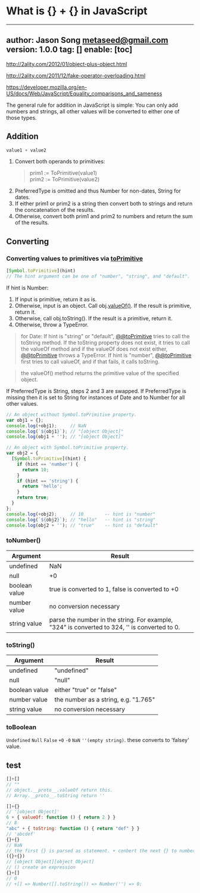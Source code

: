 # What is {} + {} in JavaScript
---
author: Jason Song <metaseed@gmail.com>
version: 1.0.0
tag: []
enable: [toc]
---

http://2ality.com/2012/01/object-plus-object.html

http://2ality.com/2011/12/fake-operator-overloading.html

https://developer.mozilla.org/en-US/docs/Web/JavaScript/Equality_comparisons_and_sameness

The general rule for addition in JavaScript is simple: You can only add numbers and strings, all other values will be converted to either one of those types.

## Addition
```js
value1 + value2
```
1. Convert both operands to primitives:
    > prim1 := ToPrimitive(value1)   
    > prim2 := ToPrimitive(value2)
1. PreferredType is omitted and thus Number for non-dates, String for dates.
1. If either prim1 or prim2 is a string then convert both to strings and return the concatenation of the results.
1. Otherwise, convert both prim1 and prim2 to numbers and return the sum of the results.


## Converting

### Converting values to primitives via [toPrimitive](https://developer.mozilla.org/en-US/docs/Web/JavaScript/Reference/Global_Objects/Symbol/toPrimitive)  
```js
[Symbol.toPrimitive](hint)
// The hint argument can be one of "number", "string", and "default".
```

If hint is Number:
1. If input is primitive, return it as is.
1. Otherwise, input is an object. Call obj.[valueOf()](https://developer.mozilla.org/en-US/docs/Web/JavaScript/Reference/Global_Objects/Object/valueOf). If the result is primitive, return it.
1. Otherwise, call obj.toString(). If the result is a primitive, return it.
1. Otherwise, throw a TypeError.
>  
> for Date: If hint is "string" or "default", [@@toPrimitive]() tries to call the toString method. If the toString property does not exist, it tries to call the valueOf method and if the valueOf does not exist either, [@@toPrimitive]() throws a TypeError. If hint is "number", [@@toPrimitive]() first tries to call valueOf, and if that fails, it calls toString.

> the valueOf() method returns the primitive value of the specified object.

If PreferredType is String, steps 2 and 3 are swapped. If PreferredType is missing then it is set to String for instances of Date and to Number for all other values.
```js
// An object without Symbol.toPrimitive property.
var obj1 = {};
console.log(+obj1);     // NaN
console.log(`${obj1}`); // "[object Object]"
console.log(obj1 + ''); // "[object Object]"

// An object with Symbol.toPrimitive property.
var obj2 = {
  [Symbol.toPrimitive](hint) {
    if (hint == 'number') {
      return 10;
    }
    if (hint == 'string') {
      return 'hello';
    }
    return true;
  }
};
console.log(+obj2);     // 10        -- hint is "number"
console.log(`${obj2}`); // "hello"   -- hint is "string"
console.log(obj2 + ''); // "true"    -- hint is "default"
```
### toNumber()
Argument|	Result
-|-
undefined|	NaN
null|	+0
boolean value|	true is converted to 1, false is converted to +0
number value|	no conversion necessary
string value|	parse the number in the string. For example, "324" is converted to 324, '' is converted to 0.

### toString()

Argument|	Result
-|-
undefined|	"undefined"
null|	"null"
boolean value|	either "true" or "false"
number value|	the number as a string, e.g. "1.765"
string value	|no conversion necessary


### toBoolean
`Undefined` `Null` `False` `+0`  `-0` `NaN` `''(empty string)`.
these converts to 'falsey' value.

## test
```js
[]+[]
// ""
// object.__proto__.valueOf return this.
// Array.__proto__.toString return ''

[]+{}
// '[object Object]'
6 + { valueOf: function () { return 2 } }
// 8
"abc" + { toString: function () { return "def" } }
// 'abcdef'
{}+{}
// NaN
// the first {} is parsed as statement. + conbert the next {} to number
({}+{})
// [object Object][object Object]
// () create an expression
{}+[]
// 0
// +[] => Number([].toString()) => Number('') => 0;
```


